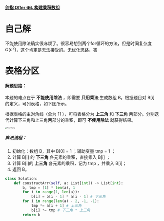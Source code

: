 #### [剑指 Offer 66. 构建乘积数组](https://leetcode-cn.com/problems/gou-jian-cheng-ji-shu-zu-lcof/)



# 自己解

不能使用除法确实很麻烦了。很容易想到两个for循环的方法，但是时间复杂度$O(n^2)$，这个肯定是无法接受的。无优化思路，害



# 表格分区

#### 解题思路：

本题的难点在于 **不能使用除法** ，即需要 **只用乘法** 生成数组 B。根据题目对 B[i] 的定义，可列表格，如下图所示。

根据表格的主对角线（全为 11 ），可将表格分为 **上三角** 和 **下三角** 两部分。分别迭代计算下三角和上三角两部分的乘积，即可 **不使用除法** 就获得结果。

<img src="https://pic.leetcode-cn.com/6056c7a5009cb7a4674aab28505e598c502a7f7c60c45b9f19a8a64f31304745-Picture1.png" alt="Picture1.png" style="zoom: 33%;" />



##### 算法流程：

1. 初始化：数组 B，其中 B[0] = 1 ；辅助变量 tmp = 1 ；
2. 计算 B[i] 的 **下三角** 各元素的乘积，直接乘入 B[i] ；
3. 计算 B[i]的 **上三角** 各元素的乘积，记为 tmp ，并乘入 B[i]；
4. 返回 B。

```python
class Solution:
    def constructArr(self, a: List[int]) -> List[int]:
        b, tmp = [1] * len(a), 1
        for i in range(1, len(a)):
            b[i] = b[i - 1] * a[i - 1] # 下三角
        for i in range(len(a) - 2, -1, -1): 
            tmp *= a[i + 1] # 上三角
            b[i] *= tmp # 下三角 * 上三角
        return b
```

